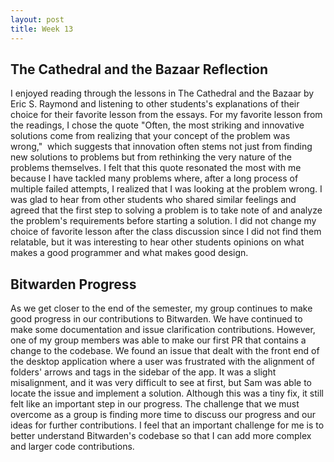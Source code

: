 ```yaml
---
layout: post
title: Week 13
---
```


## The Cathedral and the Bazaar Reflection
I enjoyed reading through the lessons in The Cathedral and the Bazaar by Eric S. Raymond and listening to other students's explanations of their choice for their favorite lesson from the essays. For my favorite lesson from the readings, I chose the quote "Often, the most striking and innovative solutions come from realizing that your concept of the problem was wrong,"  which suggests that innovation often stems not just from finding new solutions to problems but from rethinking the very nature of the problems themselves. I felt that this quote resonated the most with me because I have tackled many problems where, after a long process of multiple failed attempts, I realized that I was looking at the problem wrong. I was glad to hear from other students who shared similar feelings and agreed that the first step to solving a problem is to take note of and analyze the problem's requirements before starting a solution. I did not change my choice of favorite lesson after the class discussion since I did not find them relatable, but it was interesting to hear other students opinions on what makes a good programmer and what makes good design.
<!--more-->

## Bitwarden Progress
As we get closer to the end of the semester, my group continues to make good progress in our contributions to Bitwarden. We have continued to make some documentation and issue clarification contributions. However, one of my group members was able to make our first PR that contains a change to the codebase. We found an issue that dealt with the front end of the desktop application where a user was frustrated with the alignment of folders' arrows and tags in the sidebar of the app. It was a slight misalignment, and it was very difficult to see at first, but Sam was able to locate the issue and implement a solution. Although this was a tiny fix, it still felt like an important step in our progress. The challenge that we must overcome as a group is finding more time to discuss our progress and our ideas for further contributions. I feel that an important challenge for me is to better understand Bitwarden's codebase so that I can add more complex and larger code contributions.

